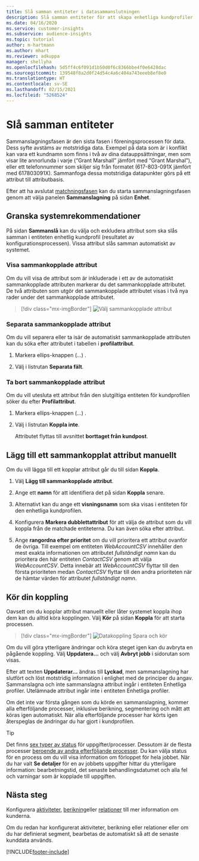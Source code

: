 ```yaml
---
title: Slå samman entiteter i datasammanslutningen
description: Slå samman entiteter för att skapa enhetliga kundprofiler.
ms.date: 04/16/2020
ms.service: customer-insights
ms.subservice: audience-insights
ms.topic: tutorial
author: m-hartmann
ms.author: mhart
ms.reviewer: adkuppa
manager: shellyha
ms.openlocfilehash: 5d5ff4c6f091d1b50d0f6c8366bbe4f0e6428dac
ms.sourcegitcommit: 139548f8a2d0f24d54c4a6c404a743eeeb8ef8e0
ms.translationtype: HT
ms.contentlocale: sv-SE
ms.lasthandoff: 02/15/2021
ms.locfileid: "5268524"
---
```

# <a name="merge-entities"></a>Slå samman entiteter

Sammanslagningsfasen är den sista fasen i föreningsprocessen för data. Dess syfte avstäms av motstridiga data. Exempel på data som är i konflikt kan vara ett kundnamn som finns i två av dina datauppsättningar, men som visar lite annorlunda i varje (“Grant Marshall” jämfört med “Grant Marshal”), eller ett telefonnummer som skiljer sig från formatet (617-803-091X jämfört med 617803091X). Sammanfoga dessa motstridiga datapunkter görs på ett attribut till attributbasis.

Efter att ha avslutat [matchningsfasen](match-entities.md) kan du starta sammanslagningsfasen genom att välja panelen **Sammanslagning** på sidan **Enhet**.

## <a name="review-system-recommendations"></a>Granska systemrekommendationer

På sidan **Sammanslå** kan du välja och exkludera attribut som ska slås samman i entiteten enhetlig kundprofil (resultatet av konfigurationsprocessen). Vissa attribut slås samman automatiskt av systemet.

### <a name="view-merged-attributes"></a>Visa sammankopplade attribut

Om du vill visa de attribut som är inkluderade i ett av de automatiskt sammankopplade attributen markerar du det sammankopplade attributet. De två attributen som utgör det sammankopplade attributet visas i två nya rader under det sammankopplade attributet.

> [!div class="mx-imgBorder"]
> ![Välj sammankopplade attribut](media/configure-data-merge-profile-attributes.png "Välj sammankopplade attribut")

### <a name="separate-merged-attributes"></a>Separata sammankopplade attribut

Om du vill separera eller ta isär de automatiskt sammankopplade attributen kan du söka efter attributet i tabellen i **profilattribut**.

1. Markera ellips-knappen (...) .
  
2. Välj i listrutan **Separata fält**.

### <a name="remove-merged-attributes"></a>Ta bort sammankopplade attribut

Om du vill utesluta ett attribut från den slutgiltiga entiteten för kundprofilen söker du efter **Profilattribut**.

1. Markera ellips-knappen (...) .
  
2. Välj i listrutan **Koppla inte**.

   Attributet flyttas till avsnittet **borttaget från kundpost**.

## <a name="manually-add-a-merged-attribute"></a>Lägg till ett sammankopplat attribut manuellt

Om du vill lägga till ett kopplar attribut går du till sidan **Koppla**.

1. Välj **Lägg till sammankopplade attribut**.

2. Ange ett **namn** för att identifiera det på sidan **Koppla** senare.

3. Alternativt kan du ange ett **visningsnamn** som ska visas i entiteten för den enhetliga kundprofilen.

4. Konfigurera **Markera dubblettattribut** för att välja de attribut som du vill koppla från de matchade entiteterna. Du kan även söka efter attribut.

5. Ange **rangordna efter prioritet** om du vill prioritera ett attribut ovanför de övriga. Till exempel om entiteten *WebAccountCSV* innehåller den mest exakta informationen om attributet *fullständigt namn* kan du prioritera den här entiteten *ContactCSV* genom att välja *WebAccountCSV*. Detta innebär att *WebAccountCSV* flyttar till den första prioriteten medan *ContactCSV* flyttar till den andra prioriteten när de hämtar värden för attributet *fullständigt namn*.

## <a name="run-your-merge"></a>Kör din koppling

Oavsett om du kopplar attribut manuellt eller låter systemet koppla ihop dem kan du alltid köra kopplingen. Välj **Kör** på sidan **Koppla** för att starta processen.

> [!div class="mx-imgBorder"]
> ![Datakoppling Spara och kör](media/configure-data-merge-save-run.png "Datakoppling Spara och kör")

Om du vill göra ytterligare ändringar och köra steget igen kan du avbryta en pågående koppling. Välj **Uppdatera...** och välj **Avbryt jobb** i sidorutan som visas.

Efter att texten **Uppdaterar...** ändras till **Lyckad**, men sammanslagning har slutfört och löst motstridig information i enlighet med de principer du angav. Sammanslagna och inte sammanslagna attribut ingår i entiteten Enhetliga profiler. Utelämnade attribut ingår inte i entiteten Enhetliga profiler.

Om det inte var första gången som du körde en sammanslagning, kommer alla efterföljande processer, inklusive berikning, segmentering och mått att köras igen automatiskt. När alla efterföljande processer har körts igen återspeglas de ändringar du har gjort i kundprofilen.

> [!TIP]
> Det finns [sex typer av status](system.md#status-types) för uppgifter/processer. Dessutom är de flesta processer [beroende av andra efterföljande processer](system.md#refresh-policies). Du kan välja status för en process om du vill visa information om förloppet för hela jobbet. När du har valt **Se detaljer** för en av jobbets uppgifter hittar du ytterligare information: bearbetningstid, det senaste behandlingsdatumet och alla fel och varningar som är kopplade till uppgiften.

## <a name="next-step"></a>Nästa steg

Konfigurera [aktiviteter](activities.md), [berikning](enrichment-microsoft-graph.md)eller [relationer](relationships.md) till mer information om kunderna.

Om du redan har konfigurerat aktiviteter, berikning eller relationer eller om du har definierat segment, bearbetas de automatiskt så att de senaste kunddata används.




[!INCLUDE[footer-include](../includes/footer-banner.md)]